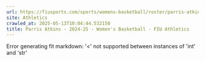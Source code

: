 ```yaml
---
url: https://fiusports.com/sports/womens-basketball/roster/parris-atkins/12967
site: Athletics
crawled_at: 2025-05-13T10:04:44.532150
title: Parris Atkins - 2024-25 - Women's Basketball - FIU Athletics
---
```


Error generating fit markdown: '<' not supported between instances of 'int' and 'str'